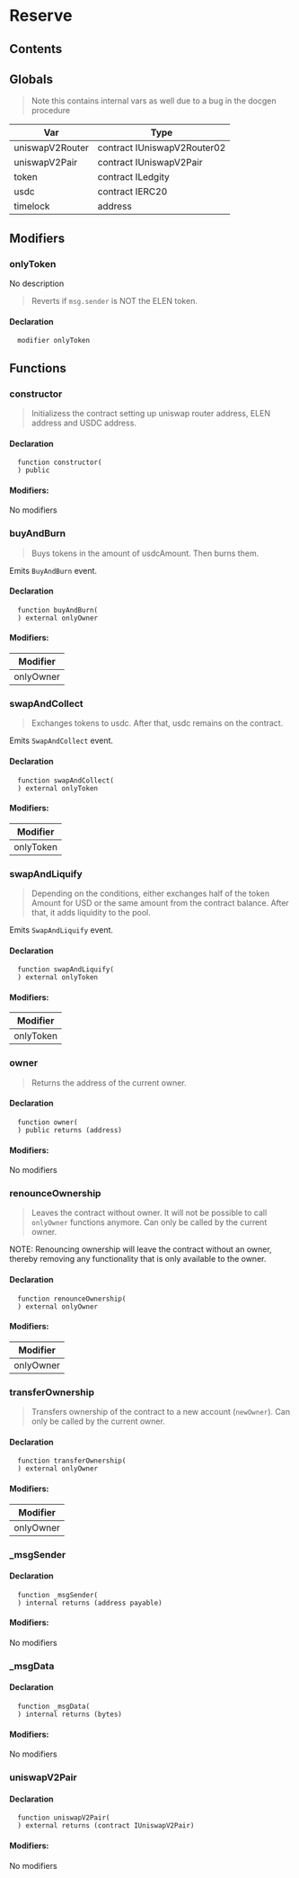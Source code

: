 # Reserve





## Contents
<!-- START doctoc -->
<!-- END doctoc -->

## Globals

> Note this contains internal vars as well due to a bug in the docgen procedure

| Var | Type |
| --- | --- |
| uniswapV2Router | contract IUniswapV2Router02 |
| uniswapV2Pair | contract IUniswapV2Pair |
| token | contract ILedgity |
| usdc | contract IERC20 |
| timelock | address |


## Modifiers

### onlyToken
No description
> Reverts if `msg.sender` is NOT the ELEN token.

#### Declaration
```solidity
  modifier onlyToken
```



## Functions

### constructor
> Initializess the contract setting up uniswap router address, ELEN address and USDC address.

#### Declaration
```solidity
  function constructor(
  ) public
```

#### Modifiers:
No modifiers



### buyAndBurn
> Buys tokens in the amount of usdcAmount. Then burns them.

Emits `BuyAndBurn` event.

#### Declaration
```solidity
  function buyAndBurn(
  ) external onlyOwner
```

#### Modifiers:
| Modifier |
| --- |
| onlyOwner |



### swapAndCollect
> Exchanges tokens to usdc. After that, usdc remains on the contract.

Emits `SwapAndCollect` event.

#### Declaration
```solidity
  function swapAndCollect(
  ) external onlyToken
```

#### Modifiers:
| Modifier |
| --- |
| onlyToken |



### swapAndLiquify
> Depending on the conditions, either exchanges half
of the token Amount for USD or the same amount from the contract balance.
After that, it adds liquidity to the pool.

Emits `SwapAndLiquify` event.

#### Declaration
```solidity
  function swapAndLiquify(
  ) external onlyToken
```

#### Modifiers:
| Modifier |
| --- |
| onlyToken |



### owner
> Returns the address of the current owner.

#### Declaration
```solidity
  function owner(
  ) public returns (address)
```

#### Modifiers:
No modifiers



### renounceOwnership
> Leaves the contract without owner. It will not be possible to call
`onlyOwner` functions anymore. Can only be called by the current owner.

NOTE: Renouncing ownership will leave the contract without an owner,
thereby removing any functionality that is only available to the owner.

#### Declaration
```solidity
  function renounceOwnership(
  ) external onlyOwner
```

#### Modifiers:
| Modifier |
| --- |
| onlyOwner |



### transferOwnership
> Transfers ownership of the contract to a new account (`newOwner`).
Can only be called by the current owner.

#### Declaration
```solidity
  function transferOwnership(
  ) external onlyOwner
```

#### Modifiers:
| Modifier |
| --- |
| onlyOwner |



### _msgSender


#### Declaration
```solidity
  function _msgSender(
  ) internal returns (address payable)
```

#### Modifiers:
No modifiers



### _msgData


#### Declaration
```solidity
  function _msgData(
  ) internal returns (bytes)
```

#### Modifiers:
No modifiers



### uniswapV2Pair


#### Declaration
```solidity
  function uniswapV2Pair(
  ) external returns (contract IUniswapV2Pair)
```

#### Modifiers:
No modifiers





